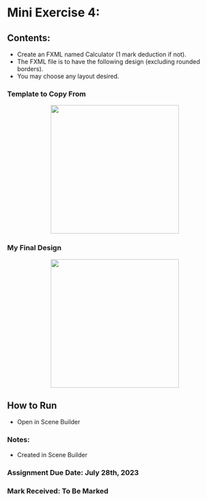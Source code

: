 # Mini Exercise 4: 

## Contents: 
- Create an FXML named Calculator (1 mark deduction if not).
- The FXML file is to have the following design (excluding rounded borders).
- You may choose any layout desired. 

### Template to Copy From
<p align="center">
<img width="300" src="https://github.com/matthewantonis-georgiancollege/Java_COMP1008/assets/122380719/660fe50a-1a90-4eef-a5ff-d524f42794dd">
<p/>

### My Final Design
<p align="center">
<img width="300" src="https://github.com/matthewantonis-georgiancollege/Java_COMP1008/assets/122380719/c55487eb-cff4-4d76-b8a4-d4492555d2c0">
<p/>

## How to Run
- Open in Scene Builder

### Notes: 
- Created in Scene Builder

### Assignment Due Date: July 28th, 2023
### Mark Received: To Be Marked
